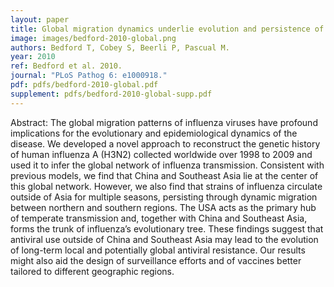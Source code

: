 ```yaml
---
layout: paper
title: Global migration dynamics underlie evolution and persistence of human influenza A (H3N2)
image: images/bedford-2010-global.png
authors: Bedford T, Cobey S, Beerli P, Pascual M.
year: 2010
ref: Bedford et al. 2010.
journal: "PLoS Pathog 6: e1000918."
pdf: pdfs/bedford-2010-global.pdf
supplement: pdfs/bedford-2010-global-supp.pdf
---
```


Abstract: The global migration patterns of influenza viruses have profound implications for the evolutionary and epidemiological dynamics of the disease. We developed a novel approach to reconstruct the genetic history of human influenza A (H3N2) collected worldwide over 1998 to 2009 and used it to infer the global network of influenza transmission. Consistent with previous models, we find that China and Southeast Asia lie at the center of this global network. However, we also find that strains of influenza circulate outside of Asia for multiple seasons, persisting through dynamic migration between northern and southern regions. The USA acts as the primary hub of temperate transmission and, together with China and Southeast Asia, forms the trunk of influenza’s evolutionary tree. These findings suggest that antiviral use outside of China and Southeast Asia may lead to the evolution of long-term local and potentially global antiviral resistance. Our results might also aid the design of surveillance efforts and of vaccines better tailored to different geographic regions.